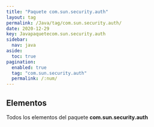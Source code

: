 ```yaml
---
title: "Paquete com.sun.security.auth"
layout: tag
permalink: /Java/tag/com.sun.security.auth/
date: 2020-12-29
key: Javapaquetecom.sun.security.auth
sidebar: 
  nav: java
aside: 
  toc: true
pagination: 
  enabled: true
  tag: "com.sun.security.auth"
  permalink: /:num/
---
```


<h2>Elementos</h2>
Todos los elementos del paquete <strong>com.sun.security.auth</strong>
